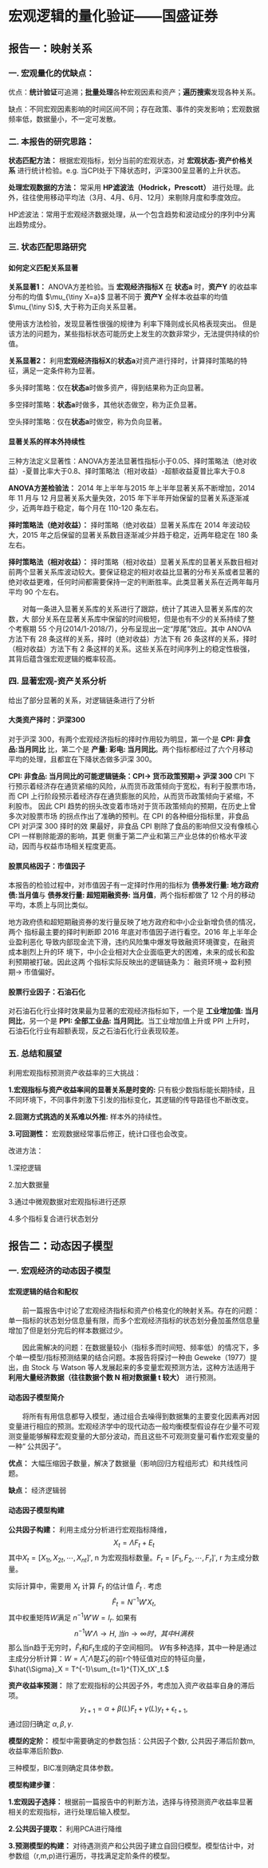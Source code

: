 # 宏观逻辑的量化验证——国盛证券

## 报告一：映射关系

### 一. 宏观量化的优缺点：

优点：**统计验证**可追溯；**批量处理**各种宏观因素和资产；**遍历搜索**发现各种关系。

缺点：不同宏观因素影响的时间区间不同；存在政策、事件的突发影响；宏观数据频率低，数据量小，不一定可发散。

### 二. 本报告的研究思路：

**状态匹配方法：** 根据宏观指标，划分当前的宏观状态，对 **宏观状态-资产价格关系** 进行统计检验。e.g. 当CPI处于下降状态时，沪深300呈显著的上升状态。

**处理宏观数据的方法：** 常采用 **HP滤波法（Hodrick，Prescott）** 进行处理。此外，往往使用移动平均法（3月、4月、6月、12月）来剔除月度和季度效应。

HP滤波法：常用于宏观经济数据处理，从一个包含趋势和波动成分的序列中分离出趋势成分。

### 三. 状态匹配思路研究

#### 如何定义匹配关系显著

**关系显著1：** ANOVA方差检验。当 **宏观经济指标X** 在 **状态a** 时，**资产Y**  的收益率分布的均值 $\mu_{\tiny X=a}$ 显著不同于 **资产Y** 全样本收益率的均值$\mu_{\tiny S}$, 大于称为正向关系显著。

使用该方法检验，发现显著性很强的规律为 利率下降则成长风格表现突出。 但是该方法的问题为，某些指标状态可能历史上发生的次数非常少，无法提供持续的价值。

**关系显著2：** 利用**宏观经济指标X**的**状态a**对资产进行择时，计算择时策略的特征，满足一定条件称为显著。

多头择时策略：仅在**状态a**时做多资产，得到结果称为正向显著。

多空择时策略：**状态a**时做多，其他状态做空，称为正负显著。

空头择时策略：仅在**状态a**时做空，称为负向显著。

#### 显著关系的样本外持续性

三种方法定义显著性：ANOVA方差法显著性指标小于0.05、择时策略法（绝对收益）-夏普比率大于0.8、择时策略法（相对收益）-超额收益夏普比率大于0.8

**ANOVA方差检验法：** 2014 年上半年与2015 年上半年显著关系不断增加，2014 年 11 月与 12 月显著关系大量失效，2015 年下半年开始保留的显著关系逐渐减少，近两年趋于稳定，每个月在 110-120 条左右。

**择时策略法（绝对收益）：** 择时策略（绝对收益）显著关系库在 2014 年波动较大，2015 年之后保留的显著关系数目逐渐减少并趋于稳定，近两年稳定在 180 条左右。

**择时策略法（相对收益）：** 择时策略（相对收益）显著关系库的显著关系数目相对前两个显著关系库波动较大。要保证稳定的相对收益比显著的分布关系或者显著的绝对收益更难，任何时间都需要保持一定的判断胜率。此类显著关系在近两年每月平均 90 个左右。

&emsp;&emsp;对每一条进入显著关系库的关系进行了跟踪，统计了其进入显著关系库的次数，大
部分关系在显著关系库中保留的时间极短，但是也有不少的关系持续了整个考察期 55
个月(2014/1-2018/7)，分布呈现出一定“厚尾”效应。其中 ANOVA 方法下有 28 条这样的关系，择时（绝对收益）方法下有 26 条这样的关系，择时（相对收益）方法下有 2 条这样的关系。这些关系在时间序列上的稳定性极强，其背后蕴含强宏观逻辑的概率较高。

### 四. 显著宏观-资产关系分析

给出了部分显著的关系，对逻辑链条进行了分析

#### 大类资产择时：沪深300

对于沪深 300，有两个宏观经济指标的择时作用较为明显，第一个是 **CPI: 非食品:当月同比** 比，第二个是 **产量: 彩电: 当月同比**。两个指标都经过了六个月移动平均的处理，且都宜在下降状态做多沪深 300。

**CPI: 非食品: 当月同比的可能逻辑链条：CPI-> 货币政策预期-> 沪深 300**
CPI 下行预示着经济存在通货紧缩的风险，从而货币政策倾向于宽松，有利于股票市场，
而 CPI 上行阶段预示着经济存在通货膨胀的风险，从而货币政策倾向于紧缩，不利股市。
因此 CPI 趋势的拐头改变着市场对于货币政策倾向的预期，在历史上曾多次对股票市场
的拐点作出了准确的预判。在 CPI 的各种细分指标里，非食品 CPI 对沪深 300 择时的效
果最好，非食品 CPI 剔除了食品的影响但又没有像核心 CPI 一样剔除能源的影响，其更
侧重于第二产业和第三产业总体的价格水平波动，因而与权益市场相关程度更高。

#### 股票风格因子：市值因子

本报告的检验过程中，对市值因子有一定择时作用的指标为 **债券发行量: 地方政府债:当月值**与 **债券发行量: 超短期融资券: 当月值**，两个指标都做了 12 个月的移动平均，本质上与同比类似。

地方政府债和超短期融资券的发行量反映了地方政府和中小企业新增负债的情况，两个
指标最主要的择时判断即 2016 年底对市值因子进行看空。2016 年上半年企业盈利恶化
导致内部现金流下滑，违约风险集中爆发导致融资环境骤变，在融资成本剧烈上升的环
境下，中小企业相对大企业面临更大的困难，未来的成长和盈利预期被打破。因此这两
个指标实际反映出的逻辑链条为： 融资环境-> 盈利预期-> 市值偏好。

#### 股票行业因子：石油石化

对石油石化行业择时效果最为显著的宏观经济指标如下，一个是 **工业增加值: 当月同比**，另一个是 **PPI: 全部工业品: 当月同比**。当工业增加值上升或 PPI 上升时，石油石化行业有超额表现，反之石油石化行业表现较差。

### 五. 总结和展望

利用宏观指标预测资产收益率的三大挑战：

**1.宏观指标与资产收益率间的显著关系是时变的:** 只有极少数指标能长期持续，且不同环境下，不同事件刺激下引发的指标变化，其逻辑的传导路径也不断改变。

**2.回测方式挑选的关系难以外推:** 样本外的持续性。

**3.可回测性：** 宏观数据经常事后修正，统计口径也会改变。

改进方法：

1.深挖逻辑

2.加大数据量

3.通过中微观数据对宏观指标进行还原

4.多个指标复合进行状态划分

## 报告二：动态因子模型

### 一. 宏观经济的动态因子模型

#### 宏观逻辑的结合和配权

&emsp;&emsp;前一篇报告中讨论了宏观经济指标和资产价格变化的映射关系。存在的问题：单一指标的状态划分信息量有限，而多个宏观经济指标的状态划分叠加虽然信息量增加了但是划分完后的样本数据过少。

&emsp;&emsp;因此需解决的问题：在数据量较小（指标多而时间短、频率低）的情况下，多个单一模型/指标预测结果的结合问题。本报告将探讨一种由 Geweke（1977）提出，由 Stock 与 Watson 等人发展起来的多变量宏观预测方法，这种方法适用于 **利用大量经济数据（往往数据个数 N 相对数据量 t 较大）** 进行预测。

#### 动态因子模型简介

&emsp;&emsp;将所有有用信息都导入模型，通过组合去噪得到数据集的主要变化因素再对因变量进行相应的预测。宏观经济学中的现代动态一般均衡模型假设存在少量不可观测变量能够解释宏观变量的大部分波动，而且这些不可观测变量可看作宏观变量的一种“ 公共因子”。

**优点：** 大幅压缩因子数量，解决了数据量（影响回归方程组形式）和共线性问题。

**缺点：** 经济逻辑弱

#### 动态因子模型构建

**公共因子构建：** 利用主成分分析进行宏观指标降维，
$$X_t = \Lambda F_t + E_t $$
其中$X_t = [X_{1t},X_{2t},\cdots,X_{nt}]',$ n 为宏观指标数量。$F_t = [F_1,F_2,\cdots,F_r]',$ r 为主成分数量。

实际计算中，需要用 $X_t$ 计算 $F_t$ 的估计值 $\hat{F}_t$ . 考虑
$$\hat{F}_t = N^{-1}W'X_t,$$
其中权重矩阵$W$满足 $n^{-1}W'W=I_r.$
如果有
$$n^{-1}W'\Lambda\rightarrow{H},当n\rightarrow{\infty}时，其中H满秩$$
那么当n趋于无穷时，$\hat{F}_t$和$F_t$生成的子空间相同。
$W$有多种选择，其中一种是通过主成分分析计算：$W = \hat{\Lambda}, \hat{\Lambda}$是$\hat{\Sigma}_X$的前r个特征值对应的特征向量，$\hat{\Sigma}_X = T^{-1}\sum_{t=1}^{T}X_tX'_t.$

**资产收益率预测：** 除了宏观指标的公共因子外，考虑加入资产收益率自身的滞后项。
$$ y_{t+1} = \alpha+\beta(L)F_t+\gamma(L)y_t+\epsilon_{t+1}, $$
通过回归确定 $\alpha,\beta,\gamma.$

**模型的定阶：** 模型中需要确定的参数包括：公共因子个数r, 公共因子滞后阶数m, 收益率滞后阶数p.

三种模型，BIC准则确定具体参数。

**模型构建步骤**：

**1.宏观因子选择：** 根据前一篇报告中的判断方法，选择与待预测资产收益率显著相关的宏观指标，进行处理后输入模型。

**2.公共因子提取：** 利用PCA进行降维

**3.预测模型的构建：** 对待遇测资产和公共因子建立自回归模型。模型估计中，对参数组（r,m,p)进行遍历，寻找满足定阶条件的模型。
